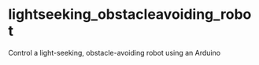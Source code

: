 # lightseeking_obstacleavoiding_robot
Control a light-seeking, obstacle-avoiding robot using an Arduino
